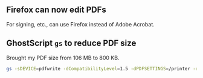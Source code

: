 ## Firefox can now edit PDFs

For signing, etc., can use Firefox instead of Adobe Acrobat.
## GhostScript `gs` to reduce PDF size

Brought my PDF size from 106 MB to 800 KB.
```sh
gs -sDEVICE=pdfwrite -dCompatibilityLevel=1.5 -dPDFSETTINGS=/printer -dNOPAUSE -dQUIET -dBATCH -sOutputFile=compressed.pdf ~/Downloads/original.pdf
```